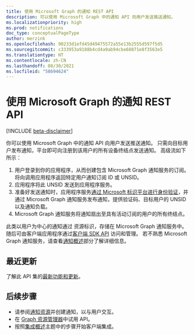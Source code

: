 ```yaml
---
title: 使用 Microsoft Graph 的通知 REST API
description: 可以使用 Microsoft Graph 中的通知 API 向用户发送推送通知。
ms.localizationpriority: high
ms.prod: notifications
doc_type: conceptualPageType
author: merzink
ms.openlocfilehash: 90233d1efd45d49475572a55e13b2555d597f5d5
ms.sourcegitcommit: c333953a9188b4cd4a9ab94cbe68871e8f3563e5
ms.translationtype: HT
ms.contentlocale: zh-CN
ms.lasthandoff: 08/30/2021
ms.locfileid: "58694624"
---
```

# <a name="use-the-notifications-rest-api-in-microsoft-graph"></a>使用 Microsoft Graph 的通知 REST API

[!INCLUDE [beta-disclaimer](../../includes/beta-disclaimer.md)]

你可以使用 Microsoft Graph 中的通知 API 向用户发送推送通知。 只需向目标用户发布通知，平台即可向注册到该用户的所有设备终结点发送通知。 高级流如下所示：

1. 用户登录到你的应用程序，从而创建包含 Microsoft Graph 通知服务的订阅。 将向调用应用程序返回特定用户通知订阅 ID 或 UNSID。
2. 应用程序将此 UNSID 发送到应用程序服务。
3. 准备好发送通知时，应用程序服务[通过 Microsoft 标识平台进行身份验证](/azure/active-directory/develop/v1-oauth2-client-creds-grant-flow)，并通过 Microsoft Graph 通知服务发布通知，提供验证码、目标用户的 UNSID 以及通知负载。
4. Microsoft Graph 通知服务将通知扇出至具有活动订阅的用户的所有终结点。

此类以用户为中心的通知通过 [](../resources/projectrome-notification.md) 资源标识，存储在 Microsoft Graph 通知服务中。 随后可由客户端应用程序通过[客户端 SDK API](https://aka.ms/GNSDK) 访问和管理。 若不熟悉 Microsoft Graph 通知服务，请查看[通知概述](/graph/notifications-concept-overview)部分了解详细信息。

## <a name="whats-new"></a>最近更新
了解此 API 集的[最新功能和更新](/graph/whats-new-overview)。

## <a name="next-steps"></a>后续步骤
- 请参阅[通知资源](../resources/projectrome-notification.md)并创建通知，以与用户交互。
- 在 [Graph 资源管理器](https://developer.microsoft.com/graph/graph-explorer)中试用 API。
- 按照[集成概述](/graph/notifications-integration-e2e-overview)主题中的步骤开始客户端集成。